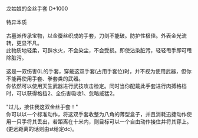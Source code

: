 <title>龙姑娘的金丝手套</title>
<meta name="GENERATOR" content="WinCHM">
<meta http-equiv="Content-Type" content="text/html; charset=gb2312">
<br>龙姑娘的金丝手套 D+1000 
<br>
<br>特异本质
<br>
<br>古墓派传承宝物，以金蚕丝织成的手套，刀剑不能破。防护性极佳。外表金光流转，更显不凡。 
<br>此物质地轻柔，可辟水火，不会染尘，不会受损。即使沾染脏污，轻轻甩手即可甩除脏污。 
<br>
<br>这是一双伤害0L的手套，穿戴这双手套(占用手套位)时，并不视为使用武器，但你不能再使用手套、拳套类的武器。 
<br>你依然可以使用天生武器进行武技攻击检定。同时当你配戴此手套进行肉搏格档时，可以获得格挡2、全伤害吸收1、忽略威猛2。
<br>
<br>"过儿，接住我这双金丝手套！" 
<br>你可以以一个标准动作，将这双手套收整为八角的薄型盒子，并且消耗迅捷动作使用一只手将其丢出，若距离在十米内，则目标可以一个自由动作接住并将其穿上。 (更远距离的话则由st给定dc)。